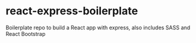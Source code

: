 # react-express-boilerplate
Boilerplate repo to build a React app with express, also includes SASS and React Bootstrap
